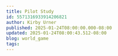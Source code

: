```yaml
---
title: Pilot Study
id: 5571316933914206821
author: Kirby Urner
published: 2025-01-24T08:00:00.000-08:00
updated: 2025-01-24T08:00:43.512-08:00
blog: world_game
tags: 
---
```


